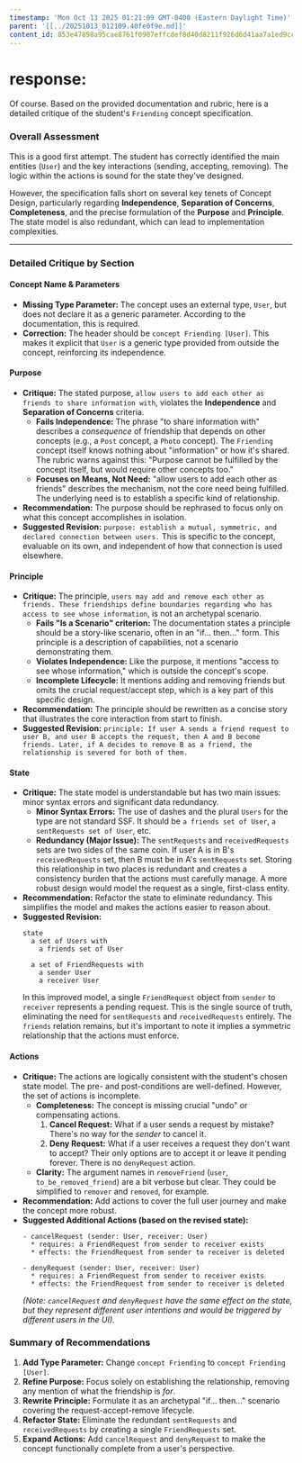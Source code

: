 ```yaml
---
timestamp: 'Mon Oct 13 2025 01:21:09 GMT-0400 (Eastern Daylight Time)'
parent: '[[../20251013_012109.40fe0f9e.md]]'
content_id: 853e47898a95cae8761f0907effcdef8d40d8211f926d6d41aa7a1ed9ccebfac
---
```


# response:

Of course. Based on the provided documentation and rubric, here is a detailed critique of the student's `Friending` concept specification.

### Overall Assessment

This is a good first attempt. The student has correctly identified the main entities (`User`) and the key interactions (sending, accepting, removing). The logic within the actions is sound for the state they've designed.

However, the specification falls short on several key tenets of Concept Design, particularly regarding **Independence**, **Separation of Concerns**, **Completeness**, and the precise formulation of the **Purpose** and **Principle**. The state model is also redundant, which can lead to implementation complexities.

***

### Detailed Critique by Section

#### **Concept Name & Parameters**

* **Missing Type Parameter:** The concept uses an external type, `User`, but does not declare it as a generic parameter. According to the documentation, this is required.
* **Correction:** The header should be `concept Friending [User]`. This makes it explicit that `User` is a generic type provided from outside the concept, reinforcing its independence.

#### **Purpose**

* **Critique:** The stated purpose, `allow users to add each other as friends to share information with`, violates the **Independence** and **Separation of Concerns** criteria.
  * **Fails Independence:** The phrase "to share information with" describes a *consequence* of friendship that depends on other concepts (e.g., a `Post` concept, a `Photo` concept). The `Friending` concept itself knows nothing about "information" or how it's shared. The rubric warns against this: "Purpose cannot be fulfilled by the concept itself, but would require other concepts too."
  * **Focuses on Means, Not Need:** "allow users to add each other as friends" describes the mechanism, not the core need being fulfilled. The underlying need is to establish a specific kind of relationship.
* **Recommendation:** The purpose should be rephrased to focus only on what this concept accomplishes in isolation.
* **Suggested Revision:** `purpose: establish a mutual, symmetric, and declared connection between users.` This is specific to the concept, evaluable on its own, and independent of how that connection is used elsewhere.

#### **Principle**

* **Critique:** The principle, `users may add and remove each other as friends. These friendships define boundaries regarding who has access to see whose information`, is not an archetypal scenario.
  * **Fails "Is a Scenario" criterion:** The documentation states a principle should be a story-like scenario, often in an "if... then..." form. This principle is a description of capabilities, not a scenario demonstrating them.
  * **Violates Independence:** Like the purpose, it mentions "access to see whose information," which is outside the concept's scope.
  * **Incomplete Lifecycle:** It mentions adding and removing friends but omits the crucial request/accept step, which is a key part of this specific design.
* **Recommendation:** The principle should be rewritten as a concise story that illustrates the core interaction from start to finish.
* **Suggested Revision:** `principle: If user A sends a friend request to user B, and user B accepts the request, then A and B become friends. Later, if A decides to remove B as a friend, the relationship is severed for both of them.`

#### **State**

* **Critique:** The state model is understandable but has two main issues: minor syntax errors and significant data redundancy.
  * **Minor Syntax Errors:** The use of dashes and the plural `Users` for the type are not standard SSF. It should be `a friends set of User`, `a sentRequests set of User`, etc.
  * **Redundancy (Major Issue):** The `sentRequests` and `receivedRequests` sets are two sides of the same coin. If user A is in B's `receivedRequests` set, then B must be in A's `sentRequests` set. Storing this relationship in two places is redundant and creates a consistency burden that the actions must carefully manage. A more robust design would model the request as a single, first-class entity.
* **Recommendation:** Refactor the state to eliminate redundancy. This simplifies the model and makes the actions easier to reason about.
* **Suggested Revision:**
  ```
  state
    a set of Users with
      a friends set of User

    a set of FriendRequests with
      a sender User
      a receiver User
  ```
  In this improved model, a single `FriendRequest` object from `sender` to `receiver` represents a pending request. This is the single source of truth, eliminating the need for `sentRequests` and `receivedRequests` entirely. The `friends` relation remains, but it's important to note it implies a symmetric relationship that the actions must enforce.

#### **Actions**

* **Critique:** The actions are logically consistent with the student's chosen state model. The pre- and post-conditions are well-defined. However, the set of actions is incomplete.
  * **Completeness:** The concept is missing crucial "undo" or compensating actions.
    1. **Cancel Request:** What if a user sends a request by mistake? There's no way for the *sender* to cancel it.
    2. **Deny Request:** What if a user receives a request they don't want to accept? Their only options are to accept it or leave it pending forever. There is no `denyRequest` action.
  * **Clarity:** The argument names in `removeFriend` (`user`, `to_be_removed_friend`) are a bit verbose but clear. They could be simplified to `remover` and `removed`, for example.
* **Recommendation:** Add actions to cover the full user journey and make the concept more robust.
* **Suggested Additional Actions (based on the revised state):**
  ```
  - cancelRequest (sender: User, receiver: User)
    * requires: a FriendRequest from sender to receiver exists
    * effects: the FriendRequest from sender to receiver is deleted

  - denyRequest (sender: User, receiver: User)
    * requires: a FriendRequest from sender to receiver exists
    * effects: the FriendRequest from sender to receiver is deleted
  ```
  *(Note: `cancelRequest` and `denyRequest` have the same effect on the state, but they represent different user intentions and would be triggered by different users in the UI).*

### Summary of Recommendations

1. **Add Type Parameter:** Change `concept Friending` to `concept Friending [User]`.
2. **Refine Purpose:** Focus solely on establishing the relationship, removing any mention of what the friendship is *for*.
3. **Rewrite Principle:** Formulate it as an archetypal "if... then..." scenario covering the request-accept-remove lifecycle.
4. **Refactor State:** Eliminate the redundant `sentRequests` and `receivedRequests` by creating a single `FriendRequests` set.
5. **Expand Actions:** Add `cancelRequest` and `denyRequest` to make the concept functionally complete from a user's perspective.
